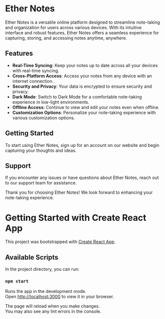 # Ether Notes

Ether Notes is a versatile online platform designed to streamline note-taking and organization for users across various devices. With its intuitive interface and robust features, Ether Notes offers a seamless experience for capturing, storing, and accessing notes anytime, anywhere. 

## Features

- **Real-Time Syncing**: Keep your notes up to date across all your devices with real-time syncing.
- **Cross-Platform Access**: Access your notes from any device with an internet connection.
- **Security and Privacy**: Your data is encrypted to ensure security and privacy.
- **Dark Mode**: Switch to Dark Mode for a comfortable note-taking experience in low-light environments.
- **Offline Access**: Continue to view and edit your notes even when offline.
- **Customization Options**: Personalize your note-taking experience with various customization options.

## Getting Started

To start using Ether Notes, sign up for an account on our website and begin capturing your thoughts and ideas.

## Support

If you encounter any issues or have questions about Ether Notes, reach out to our support team for assistance.

Thank you for choosing Ether Notes! We look forward to enhancing your note-taking experience.





# Getting Started with Create React App

This project was bootstrapped with [Create React App](https://github.com/facebook/create-react-app).

## Available Scripts

In the project directory, you can run:

### `npm start`

Runs the app in the development mode.\
Open [http://localhost:3000](http://localhost:3000) to view it in your browser.

The page will reload when you make changes.\
You may also see any lint errors in the console.

